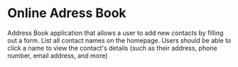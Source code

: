 # Online Adress Book

Address Book application that allows a user to add new contacts by filling out a form. List all contact names on the homepage. Users should be able to click a name to view the contact's details (such as their address, phone number, email address, and more)
